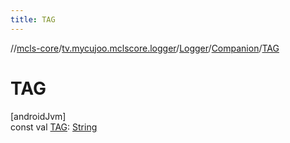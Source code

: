 ```yaml
---
title: TAG
---
```

//[mcls-core](../../../../index.html)/[tv.mycujoo.mclscore.logger](../../index.html)/[Logger](../index.html)/[Companion](index.html)/[TAG](-t-a-g.html)



# TAG



[androidJvm]\
const val [TAG](-t-a-g.html): [String](https://kotlinlang.org/api/latest/jvm/stdlib/kotlin/-string/index.html)





